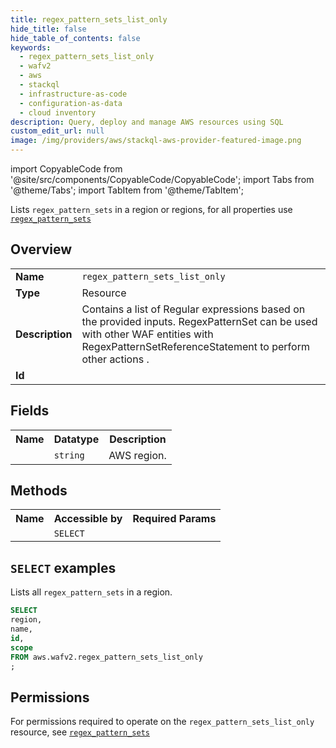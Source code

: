 ```yaml
---
title: regex_pattern_sets_list_only
hide_title: false
hide_table_of_contents: false
keywords:
  - regex_pattern_sets_list_only
  - wafv2
  - aws
  - stackql
  - infrastructure-as-code
  - configuration-as-data
  - cloud inventory
description: Query, deploy and manage AWS resources using SQL
custom_edit_url: null
image: /img/providers/aws/stackql-aws-provider-featured-image.png
---
```


import CopyableCode from '@site/src/components/CopyableCode/CopyableCode';
import Tabs from '@theme/Tabs';
import TabItem from '@theme/TabItem';

Lists <code>regex_pattern_sets</code> in a region or regions, for all properties use <a href="/providers/aws/serviceName/regex_pattern_sets/"><code>regex_pattern_sets</code></a>

## Overview
<table><tbody>
<tr><td><b>Name</b></td><td><code>regex_pattern_sets_list_only</code></td></tr>
<tr><td><b>Type</b></td><td>Resource</td></tr>
<tr><td><b>Description</b></td><td>Contains a list of Regular expressions based on the provided inputs. RegexPatternSet can be used with other WAF entities with RegexPatternSetReferenceStatement to perform other actions .</td></tr>
<tr><td><b>Id</b></td><td><CopyableCode code="aws.wafv2.regex_pattern_sets_list_only" /></td></tr>
</tbody></table>

## Fields
<table><tbody><tr><th>Name</th><th>Datatype</th><th>Description</th></tr><tr><td><CopyableCode code="region" /></td><td><code>string</code></td><td>AWS region.</td></tr>
</tbody></table>

## Methods

<table><tbody>
  <tr>
    <th>Name</th>
    <th>Accessible by</th>
    <th>Required Params</th>
  </tr>
  <tr>
    <td><CopyableCode code="list_resources" /></td>
    <td><code>SELECT</code></td>
    <td><CopyableCode code="region" /></td>
  </tr>
</tbody></table>

## `SELECT` examples
Lists all <code>regex_pattern_sets</code> in a region.
```sql
SELECT
region,
name,
id,
scope
FROM aws.wafv2.regex_pattern_sets_list_only
;
```


## Permissions

For permissions required to operate on the <code>regex_pattern_sets_list_only</code> resource, see <a href="/providers/aws/wafv2/regex_pattern_sets/#permissions"><code>regex_pattern_sets</code></a>

